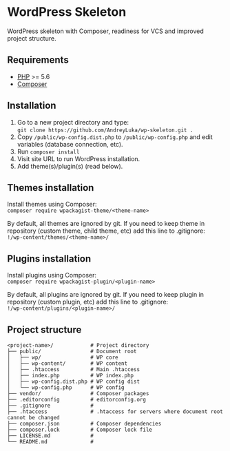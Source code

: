 # WordPress Skeleton

WordPress skeleton with Composer, readiness for VCS and improved project structure.  

## Requirements

* [PHP](https://php.net/) >= 5.6
* [Composer](https://getcomposer.org/)

## Installation

1. Go to a new project directory and type:  
`git clone https://github.com/AndreyLuka/wp-skeleton.git .`
2. Copy `/public/wp-config.dist.php` to `/public/wp-config.php` and edit variables (database connection, etc).
3. Run `composer install`
4. Visit site URL to run WordPress installation.
5. Add theme(s)/plugin(s) (read below).

## Themes installation

Install themes using Composer:  
`composer require wpackagist-theme/<theme-name>`

By default, all themes are ignored by git. If you need to keep theme in repository (custom theme, child theme, etc) add this line to .gitignore:  
`!/wp-content/themes/<theme-name>/`

## Plugins installation

Install plugins using Composer:  
`composer require wpackagist-plugin/<plugin-name>`

By default, all plugins are ignored by git. If you need to keep plugin in repository (custom plugin, etc) add this line to .gitignore:  
`!/wp-content/plugins/<plugin-name>/`

## Project structure

```
<project-name>/            # Project directory
├── public/                # Document root
│   ├── wp/                # WP core
│   ├── wp-content/        # WP content
│   ├── .htaccess          # Main .htaccess
│   ├── index.php          # WP index.php
│   ├── wp-config.dist.php # WP config dist
│   └── wp-config.php      # WP config
├── vendor/                # Composer packages
├── .editorconfig          # editorconfig.org
├── .gitignore             #
├── .htaccess              # .htaccess for servers where document root cannot be changed
├── composer.json          # Composer dependencies
├── composer.lock          # Composer lock file
├── LICENSE.md             #
└── README.md              #
```
